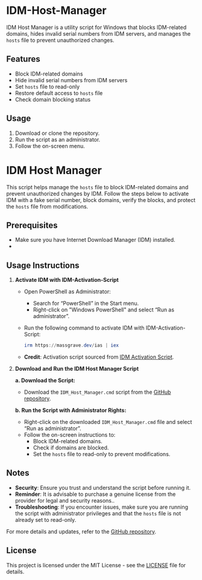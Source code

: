 # IDM-Host-Manager
IDM Host Manager is a utility script for Windows that blocks IDM-related domains, hides invalid serial numbers from IDM servers, and manages the `hosts` file to prevent unauthorized changes.

## Features
- Block IDM-related domains
- Hide invalid serial numbers from IDM servers
- Set `hosts` file to read-only
- Restore default access to `hosts` file
- Check domain blocking status

## Usage
1. Download or clone the repository.
2. Run the script as an administrator.
3. Follow the on-screen menu.
# IDM Host Manager

This script helps manage the `hosts` file to block IDM-related domains and prevent unauthorized changes by IDM. Follow the steps below to activate IDM with a fake serial number, block domains, verify the blocks, and protect the `hosts` file from modifications.

## Prerequisites

- Make sure you have Internet Download Manager (IDM) installed.
- 
## Usage Instructions

1. **Activate IDM with IDM-Activation-Script**

   - Open PowerShell as Administrator:
     - Search for “PowerShell” in the Start menu.
     - Right-click on "Windows PowerShell" and select “Run as administrator”.

   - Run the following command to activate IDM with IDM-Activation-Script:
     ```powershell
     irm https://massgrave.dev/ias | iex
     ```

   - **Credit**: Activation script sourced from [IDM Activation Script](https://github.com/WindowsAddict/IDM-Activation-Script).

2. **Download and Run the IDM Host Manager Script**

   **a. Download the Script:**
   - Download the `IDM_Host_Manager.cmd` script from the [GitHub repository](https://github.com/shotanshu/IDM-Host-Manager/IDM_Host_Manager.cmd).

   **b. Run the Script with Administrator Rights:**
   - Right-click on the downloaded `IDM_Host_Manager.cmd` file and select “Run as administrator”.
   - Follow the on-screen instructions to:
     - Block IDM-related domains.
     - Check if domains are blocked.
     - Set the `hosts` file to read-only to prevent modifications.

## Notes

- **Security**: Ensure you trust and understand the script before running it.
- **Reminder**: It is advisable to purchase a genuine license from the provider for legal and security reasons..
- **Troubleshooting**: If you encounter issues, make sure you are running the script with administrator privileges and that the `hosts` file is not already set to read-only.

For more details and updates, refer to the [GitHub repository](https://github.com/shotanshu/IDM-Host-Manager).

## License
This project is licensed under the MIT License - see the [LICENSE](LICENSE) file for details.
